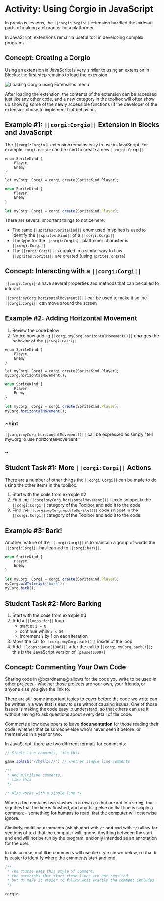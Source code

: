# Activity: Using Corgio in JavaScript

In previous lessons, the ``||corgi:Corgio||`` extension handled the intricate parts of making a character for a platformer.

In JavaScript, extensions remain a useful tool in developing complex programs.

## Concept: Creating a Corgio

Using an extension in JavaScript is very similar to using an extension in Blocks: the first step remains to load the extension.

![Loading Corgio using Extensions menu](/static/courses/csintro3/orientation/loading-extension.gif)

After loading the extension, the contents of the extension can be accessed just like any other code, and a new category in the toolbox will often show up showing some of the newly accessible functions (if the developer of the extension chose to implement that behavior).

## Example #1: ``||corgi:Corgio||`` Extension in Blocks and JavaScript

The ``||corgi:Corgio||`` extension remains easy to use in JavaScript. For example, ``corgi.create`` can be used to create a new ``||corgi:Corgi||``.

```blocks
enum SpriteKind {
    Player,
    Enemy
}

let myCorg: Corgi = corgi.create(SpriteKind.Player);
```

```typescript
enum SpriteKind {
    Player,
    Enemy
}

let myCorg: Corgi = corgi.create(SpriteKind.Player);
```

There are several important things to notice here:

* The same ``||sprites:SpriteKind||`` enum used in sprites is used to identify the ``||sprites:Kind||`` of a ``||corgi:Corgi||``
* The type for the ``||corgi:Corgio||`` platformer character is ``||corgi:Corgi||``
* The ``||corgi:Corgi||`` is created in a similar way to how ``||sprites:Sprites||`` are created (using ``sprites.create``)

## Concept: Interacting with a ``||corgi:Corgi||``

``||corgi:Corgi||``s have several properties and methods that can be called to interact

``||corgi:myCorg.horizontalMovement()||`` can be used to make it so the ``||corgi:Corgi||`` can move around the screen

## Example #2: Adding Horizontal Movement

1. Review the code below
2. Notice how adding ``||corgi:myCorg.horizontalMovement()||`` changes the behavior of the ``||corgi:Corgi||``

```blocks
enum SpriteKind {
    Player,
    Enemy
}

let myCorg: Corgi = corgi.create(SpriteKind.Player);
myCorg.horizontalMovement();
```

```typescript
enum SpriteKind {
    Player,
    Enemy
}

let myCorg: Corgi = corgi.create(SpriteKind.Player);
myCorg.horizontalMovement();
```

### ~hint

``||corgi:myCorg.horizontalMovement()||`` can be expressed as simply "tell myCorg to use horizontalMovement."

### ~

## Student Task #1: More ``||corgi:Corgi||`` Actions

There are a number of other things the ``||corgi:Corgi||`` can be made to do using the other items in the toolbox.

1. Start with the code from example #2
2. Find the ``||corgi:myCorg.horizontalMovement()||`` code snippet in the ``||corgi:Corgi||`` category of the Toolbox and add it to the code
3. Find the ``||corgi:myCorg.updateSprite()||`` code snippet in the ``||corgi:Corgi||`` category of the Toolbox and add it to the code

## Example #3: Bark!

Another feature of the ``||corgi:Corgi||`` is to maintain a group of words the ``||corgi:Corgi||`` has learned to ``||corgi:bark||``. 

```typescript
enum SpriteKind {
    Player,
    Enemy
}

let myCorg: Corgi = corgi.create(SpriteKind.Player);
myCorg.addToScript("bark");
myCorg.bark();
```

## Student Task #2: More Barking

1. Start with the code from example #3
2. Add a ``||loops:for||`` loop
    * start at ``i = 0``
    * continue while ``i < 50``
    * increment ``i`` by 1 on each iteration
3. Move the call to ``||corgi:myCorg.bark()||`` inside of the loop
4. Add ``||loops:pause(1000)||`` after the call to ``||corgi:myCorg.bark()||``; this is the JavaScript version of ``[pause(1000)]``

## Concept: Commenting Your Own Code

Sharing code in @boardname@ allows for the code you write to be used in other projects - whether those projects are your own, your friends, or anyone else you give the link to.

There are still some important topics to cover before the code we write can be written in a way that is easy to use without causing issues. One of those issues is making the code easy to understand, so that others can use it without having to ask questions about every detail of the code.

Comments allow developers to leave **documentation** for those reading their code: whether that be someone else who's never seen it before, or themselves in a year or two.

In JavaScript, there are two different formats for comments:

```typescript
// Single line comments, like this

game.splash("//hello!//") // Another single line comments

/**
 * And multiline comments,
 * like this
 */

/* Also works with a single line */
```

When a line contains two slashes in a row (``//``) that are not in a string, that signifies that the line is finished, and anything else on that line is simply a comment - something for humans to read, that the computer will otherwise ignore.

Similarly, multiline comments (which start with ``/*`` and end with ``*/``) allow for sections of text that the computer will ignore. Anything between the start and end will not be run by the program, and only intended as an annotation for the user.

In this course, multiline comments will use the style shown below, so that it is easier to identify where the comments start and end.

```typescript
/**
 * The course uses this style of comment;
 * the asterisks that start these lines are not required,
 * but do make it easier to follow what exactly the comment includes
 */
```

```package
corgio
```
